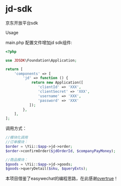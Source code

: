 # jd-sdk
京东开放平台sdk

Usage

main.php 配置文件增加jd sdk组件:

```php
<?php

use JDSDK\Foundation\Application;

return [
    'components' => [
        'jd' => function () {
            return new Application([
               'clientId' => 'XXX',
               'clientSecret' => 'XXX',
               'username' => 'XXX',
               'password' => 'XXX'
           ]);
        },
    ],
];
```

调用方式：

```php
//模块化调用
//订单模块：
$order = \Yii::$app->jd->order;
$order->confirmOrder($jdOrderId, $companyPayMoney);

//商品模块：
$goods = \Yii::$app->jd->goods;
$goods->queryDetail($sku, $queryExts);
```

本项目借鉴了easywechat的编程思路，在此感谢[overtrue](https://github.com/overtrue)！
